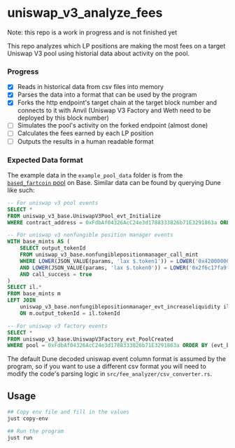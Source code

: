 # uniswap_v3_analyze_fees

Note: this repo is a work in progress and is not finished yet

This repo analyzes which LP positions are making the most fees on a target Uniswap V3 pool using historial data about activity on the pool.

### Progress
- [x] Reads in historical data from csv files into memory
- [x] Parses the data into a format that can be used by the program
- [x] Forks the http endpoint's target chain at the target block number and connects to it with Anvil (Uniswap V3 Factory and Weth need to be deployed by this block number)
- [ ] Simulates the pool's activity on the forked endpoint (almost done)
- [ ] Calculates the fees earned by each LP position
- [ ] Outputs the results in a human readable format

### Expected Data format
The example data in the `example_pool_data` folder is from the [`based_fartcoin` pool](https://basescan.org/token/0x2f6c17fa9f9bc3600346ab4e48c0701e1d5962ae?a=0xfdbaf04326acc24e3d1788333826b71e3291863a) on Base. Similar data can be found by querying Dune like such:

```sql
-- For uniswap v3 pool events
SELECT *
FROM uniswap_v3_base.UniswapV3Pool_evt_Initialize
WHERE contract_address = 0xFdbAf04326AcC24e3d1788333826b71E3291863a ORDER BY (evt_block_number, evt_index);

-- For uniswap v3 nonfungible position manager events
WITH base_mints AS (
    SELECT output_tokenId
    FROM uniswap_v3_base.nonfungiblepositionmanager_call_mint 
    WHERE LOWER(JSON_VALUE(params, 'lax $.token1')) = LOWER('0x4200000000000000000000000000000000000006') 
    AND LOWER(JSON_VALUE(params, 'lax $.token0')) = LOWER('0x2f6c17fa9f9bC3600346ab4e48C0701e1d5962AE')
    AND call_success = true
)
SELECT il.*
FROM base_mints m
LEFT JOIN 
    uniswap_v3_base.nonfungiblepositionmanager_evt_increaseliquidity il 
    ON m.output_tokenId = il.tokenId

-- For uniswap v3 factory events
SELECT *
FROM uniswap_v3_base.UniswapV3Factory_evt_PoolCreated
WHERE pool = 0xFdbAf04326AcC24e3d1788333826b71E3291863a ORDER BY (evt_block_number, evt_index);
```
The default Dune decoded uniswap event column format is assumed by the program, so if you want to use a different csv format you will need to modify the code's parsing logic in `src/fee_analyzer/csv_converter.rs`.

## Usage

```bash
## Copy env file and fill in the values
just copy-env 

## Run the program
just run
```
